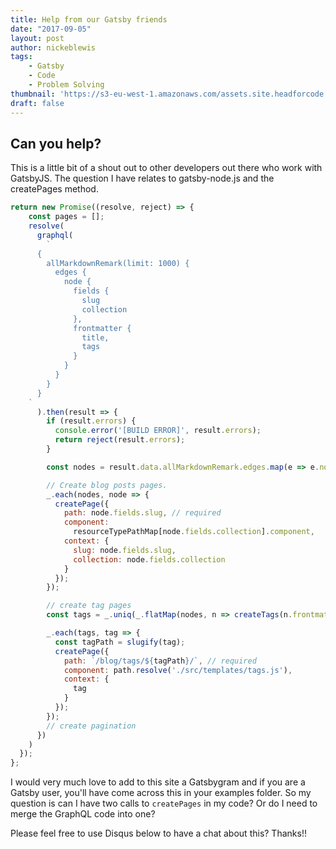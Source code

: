 ```yaml
---
title: Help from our Gatsby friends
date: "2017-09-05"
layout: post
author: nickeblewis
tags:    
    - Gatsby
    - Code
    - Problem Solving
thumbnail: 'https://s3-eu-west-1.amazonaws.com/assets.site.headforcode.com/icons/js.png'
draft: false
---
```


## Can you help?

This is a little bit of a shout out to other developers out there who work with GatsbyJS. The question I have relates to gatsby-node.js and the createPages method.

``` javascript
return new Promise((resolve, reject) => {
    const pages = [];
    resolve(
      graphql(
        `
      {
        allMarkdownRemark(limit: 1000) {
          edges {
            node {
              fields {
                slug
                collection
              },
              frontmatter {
                title,
                tags
              }
            }
          }
        }
      }
    `
      ).then(result => {
        if (result.errors) {
          console.error('[BUILD ERROR]', result.errors);
          return reject(result.errors);
        }

        const nodes = result.data.allMarkdownRemark.edges.map(e => e.node);

        // Create blog posts pages.
        _.each(nodes, node => {
          createPage({
            path: node.fields.slug, // required
            component:
              resourceTypePathMap[node.fields.collection].component,
            context: {
              slug: node.fields.slug,
              collection: node.fields.collection
            }
          });
        });

        // create tag pages
        const tags = _.uniq(_.flatMap(nodes, n => createTags(n.frontmatter.tags)));

        _.each(tags, tag => {
          const tagPath = slugify(tag);
          createPage({
            path: `/blog/tags/${tagPath}/`, // required
            component: path.resolve('./src/templates/tags.js'),
            context: {
              tag
            }
          });
        });
        // create pagination
      })
    )
  });
};
```

I would very much love to add to this site a Gatsbygram and if you are a Gatsby user, you'll have come across this in your examples folder. So my question is can I have two calls to ```createPages``` in my code? Or do I need to merge the GraphQL code into one?

Please feel free to use Disqus below to have a chat about this? Thanks!!